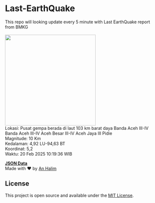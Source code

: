 # Last-EarthQuake
This repo will looking update every 5 minute with Last EarthQuake report from BMKG
<br>
<br>
<img src="undefined" width="300"/>
<br>
Lokasi: Pusat gempa berada di laut 103 km barat daya Banda Aceh  III-IV Banda Aceh III-IV Aceh Besar III-IV Aceh Jaya III Pidie <br>
Magnitude: 10 Km <br>
Kedalaman: 4,92 LU-94,63 BT <br>
Koordinat: 5,2 <br>
Waktu: 20 Feb 2025 10:19:36 WIB <br>

<a href="./data/data.json">**JSON Data**</a>
<br>
Made with ❤️ by <a href="https://github.com/an-halim">An Halim</a>
## License

This project is open source and available under the [MIT License](LICENSE).
